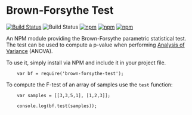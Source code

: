 # Brown-Forsythe Test

[![Build Status](https://travis-ci.org/lukem512/brown-forsythe-test.svg?branch=master)](https://travis-ci.org/lukem512/brown-forsythe-test) ![Build Status](https://david-dm.org/lukem512/brown-forsythe-test.svg) [![npm](https://img.shields.io/npm/l/brown-forsythe-test.svg)](https://www.npmjs.com/package/brown-forsythe-test) [![npm](https://img.shields.io/npm/v/brown-forsythe-test.svg)](https://www.npmjs.com/package/brown-forsythe-test) [![npm](https://img.shields.io/npm/dm/brown-forsythe-test.svg)](https://www.npmjs.com/package/brown-forsythe-test)

An NPM module providing the Brown-Forsythe parametric statistical test. The test can be used to compute a p-value when performing [Analysis of Variance](https://www.npmjs.com/package/anova) (ANOVA).

To use it, simply install via NPM and include it in your project file.

```
	var bf = require('brown-forsythe-test');
```

To compute the F-test of an array of samples use the `test` function:

```
	var samples = [[3,3,5,1], [1,2,3]];

	console.log(bf.test(samples));
```
